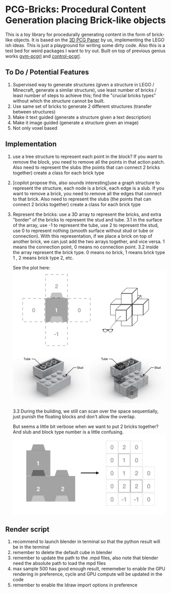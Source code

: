 # PCG-Bricks: Procedural Content Generation placing Brick-like objects

This is a toy library for procedurally generating content in the form of brick-like objects. It is based on the [3D PCG Paper](https://arxiv.org/abs/2206.13623) by us, implementing the LEGO ish ideas. This is just a playground for writing some dirty code. Also this is a test bed for weird packages I want to try out. 
Built on top of previous genius works [gym-pcgrl](https://github.com/amidos2006/gym-pcgrl) and [control-pcgrl](https://github.com/smearle/control-pcgrl).

## To Do / Potential Features
1. Supervised way to generate structures (given a structure in LEGO / Minecraft, generate a similar structure), use least number of bricks / least number of steps to achieve this; find the "crucial bricks types" without which the structure cannot be built.
2. Use same set of bricks to generate 2 different structures (transfer between structures)
3. Make it text guided (generate a structure given a text description)
4. Make it image guided (generate a structure given an image)
5. Not only voxel based

## Implementation
1. use a tree structure to represent each point in the block? If you want to remove the block, you need to remove all the points in that action patch. Also need to represent the slubs (the points that can connect 2 bricks together) create a class for each brick type
2. [copilot propose this, also sounds interesting]use a graph structure to represent the structure, each node is a brick, each edge is a slub. If you want to remove a brick, you need to remove all the edges that connect to that brick. Also need to represent the slubs (the points that can connect 2 bricks together) create a class for each brick type
3. Represent the bricks: use a 3D array to represent the bricks, and extra "border" of the bricks to represent the stud and tube.
    3.1 in the surface of the array, use -1 to represent the tube, use 2 to represent the stud, use 0 to represent nothing (smooth surface without stud or tube or connection). With this representation, if we place a brick on top of another brick, we can just add the two arrays together, and vice versa. 1 means the connection point, 0 means no connection point.
    3.2 inside the array represent the brick type. 0 means no brick, 1 means brick type 1 , 2 means brick type 2, etc.

    See the plot here:
    ![plot](./images/2D_plot_repre.png)
    ![plot](./images/3D_plot_repre.png)

    3.3 During the building, we still can scan over the space sequentially, just punish the floating blocks and don't allow the overlap.

    But seems a little bit verbose when we want to put 2 bricks together? And slub and block type number is a little confusing.
    ![plot](./images/2_bricks.png)

## Render script
1. recommend to launch blender in terminal so that the python result will be in the terminal
2. remember to delete the default cube in blender
3. remember to update the path to the .mpd files, also note that blender need the absolute path to load the mpd files
4. max sample 500 has good enough result, rememeber to enable the GPU rendering in preference, cycle and GPU compute will be updated in the code
5. remember to enable the ldraw import options in preference